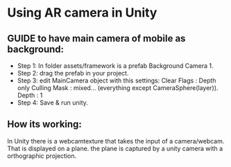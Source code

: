 # Using AR camera in Unity
 
## GUIDE to have main camera of mobile as background:

* Step 1: In folder assets/framework is a prefab Background Camera 1.
* Step 2: drag the prefab in your project.
* Step 3: edit MainCamera object with this settings:
		Clear Flags 	: Depth only
		Culling Mask	: mixed...    (everything except CameraSphere(layer)).
		Depth		: 1
* Step 4: Save & run unity.
 
## How its working:
In Unity there is a webcamtexture that takes the input of a camera/webcam. 
That is displayed on a plane. the plane is captured by a unity camera with a orthographic projection.
